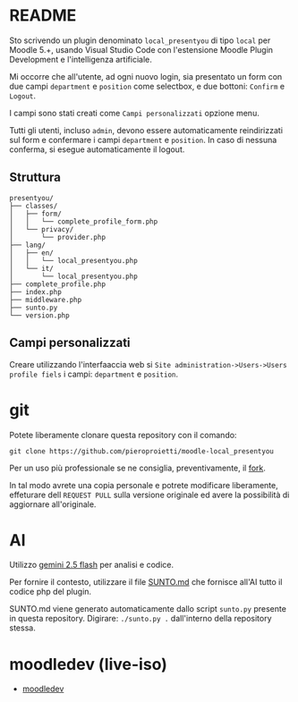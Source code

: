 # README

Sto scrivendo un plugin denominato `local_presentyou` di tipo `local` per Moodle 5.+, usando Visual Studio Code con l'estensione Moodle Plugin Development e l'intelligenza artificiale.

Mi occorre che all'utente, ad ogni nuovo login, sia presentato un form con due campi `department` e `position` come selectbox, e due bottoni: `Confirm` e `Logout`.

I campi sono stati creati come `Campi personalizzati` opzione menu.

Tutti gli utenti, incluso `admin`, devono essere automaticamente reindirizzati sul form e confermare i campi `department` e `position`. In caso di nessuna conferma, si esegue automaticamente il logout.

## Struttura
```ascii
presentyou/
├── classes/
│   ├── form/
│   │   └── complete_profile_form.php
│   └── privacy/
│       └── provider.php
├── lang/
│   ├── en/
│   │   └── local_presentyou.php
│   └── it/
│       └── local_presentyou.php
├── complete_profile.php
├── index.php
├── middleware.php
├── sunto.py
└── version.php
```
## Campi personalizzati
Creare utilizzando l'interfaaccia web si `Site administration->Users->Users profile fiels` i campi: `department` e `position`.


# git
Potete liberamente clonare questa repository con il comando: 

`git clone https://github.com/pieroproietti/moodle-local_presentyou`

Per un uso più professionale se ne consiglia, preventivamente, il [fork](https://github.com/pieroproietti/moodle-local_presentyou/fork).

In tal modo avrete una copia personale e potrete modificare liberamente, effeturare dell `REQUEST PULL` sulla versione originale ed avere la possibilità di aggiornare all'originale.

# AI 
Utilizzo [gemini 2.5 flash](https://gemini.google.com/) per analisi e codice.

Per fornire il contesto, utilizzare il file [SUNTO.md](./SUNTO.md) che fornisce all'AI tutto il codice php del plugin. 

SUNTO.md viene generato automaticamente dallo script `sunto.py` presente in questa repository. Digirare: `./sunto.py .` dall'interno della repository stessa.

# moodledev (live-iso)
* [moodledev](https://github.com/pieroproietti/moodledev)
